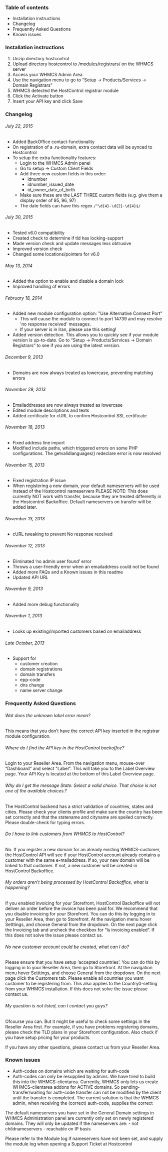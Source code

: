 ### Table of contents
- Installation instructions
- Changelog
- Frequently Asked Questions
- Known issues

### Installation instructions
1. Unzip directory hostcontrol
2. Upload directory hostcontrol to /modules/registrars/ on the WHMCS server
3. Access your WHMCS Admin Area
4. Use the navigation menu to go to “Setup -> Products/Services -> Domain Registrars”
5. WHMCS detected the HostControl registrar module
6. Click the Activate button
7. Insert your API key and click Save

### Changelog
###### July 22, 2015
 - Added BackOffice contact-functionality
 - On registration of a .ru-domain, extra contact data will be synced to Hostcontrol
 - To setup the extra functionality features:
   - Login to the WHMCS Admin panel
   - Go to setup -> Custom Client Fields
   - Add three new custom fields in this order:
     - idnumber
     - idnumber_issued_date
     - id_owner_date_of_birth
   - Make sure these are the LAST THREE custom fields (e.g. give them a display order of 95, 96, 97)
   - The date fields can have this regex `/^\d{4}-\d{2}-\d{4}$/`

###### July 30, 2015
 - Tested v6.0 compatibility
 - Created check to determine if tld has locking-support
 - Made version check and update messages less obtrusive
 - Improved version check
 - Changed some locations/pointers for v6.0

###### May 13, 2014
 - Added the option to enable and disable a domain lock
 - Improved handling of errors

###### February 18, 2014
- Added new module configuration option: "Use Alternative Connect Port"
  - This will cause the module to connect to port 14739 and may resolve 'no response received' messages.
  - If your server is in Iran, please use this setting!
- Added version detection. This allows you to quickly see if your module version is up-to-date. Go to “Setup -> Products/Services -> Domain Registrars” to see if you are using the latest version.

###### December 9, 2013
- Domains are now always treated as lowercase, preventing matching errors

###### November 29, 2013
- Emailaddresses are now always treated as lowercase
- Edited module descriptions and texts
- Added certificate for cURL to confirm Hostcontrol SSL certificate

###### November 18, 2013
- Fixed address line import
- Modified include paths, which triggered errors on some PHP configurations. The getvalidlanguages() redeclare error is now resolved

###### November 15, 2013
- Fixed registration IP issue
- When registering a new domain, your default nameservers will be used instead of the Hostcontrol nameservers
PLEASE NOTE: This does currently NOT work with transfer, because they are treated differently in the Hostcontrol Backoffice. Default nameservers on transfer will be added later.

###### November 13, 2013
- cURL tweaking to prevent No response received

###### November 12, 2013
- Eliminated ‘no admin user found’ error
- Throws a user-friendly error when an emailaddress could not be found
- Added more FAQs and a Known issues in this readme
- Updated API URL

###### November 9, 2013
- Added more debug functionality

###### November 1, 2013
- Looks up existing/imported customers based on emailaddress

###### Late October, 2013
- Support for
  - customer creation
  - domain registrations
  - domain transfers
  - epp-code
  - dns change
  - name server change

### Frequently Asked Questions
###### Wat does the unknown label error mean?
This means that you don’t have the correct API key inserted in the registrar module configuration.

###### Where do I find the API key in the HostControl backoffce?
Login to your Reseller Area. From the navigation menu, mouse-over “Dashboard” and select "Label". This will take you to the Label Overview page. Your API Key is located at the bottom of this Label Overview page.

###### Why do I get the message State: Select a valid choice. That choice is not one of the available choices.?
The HostControl backend has a strict validation of countries, states and cities. Please check your clients profile and make sure the country has been set correctly and that the statename and cityname are spelled correctly. Please double-check for typing errors.

###### Do I have to link customers from WHMCS to HostControl?
No. If you register a new domain for an already existing WHMCS-customer, the HostControl API will see if your HostControl account already contains a customer with the same e-mailaddress. If so, your new domain will be linked to that customer. If not, a new customer will be created in HostControl Backoffice.

###### My orders aren’t being processed by HostControl Backoffice, what is happening?
If you enabled invoicing for your Storefront, HostControl Backoffice will not deliver an order before the invoice has been paid for. We recommend that you disable invoicing for your Storefront. You can do this by logging in to your Reseller Area, then go to Storefront. At the navigation menu hover Setttings, and choose General from the dropdown. On the next page click the Invoicing tab and uncheck the checkbox for “Is invoicing enabled”. If this does not solve the issue please contact us.

###### No new customer account could be created, what can I do?
Please ensure that you have setup ‘accepted countries’. You can do this by logging in to your Reseller Area, then go to Storefront. At the navigation menu hover Setttings, and choose General from the dropdown. On the next page click the Customers tab. Please enable all countries you want customer to be registering from. This also applies to the Country0-setting from your WHMCS installation. If this does not solve the issue please contact us.

###### My question is not listed, can I contact you guys?
Ofcourse you can. But it might be useful to check some settings in the Reseller Area first. For example, if you have problems registering domains, please check the TLD plans in your Storefront configuration. Also check if you have setup pricing for your products.

If you have any other questions, please contact us from your Reseller Area.

### Known issues
- Auth-codes on domains which are waiting for auth-code
- Auth-codes can only be resupplied by admins. We have tried to build this into the WHMCS-clientarea. Currently, WHMCS only lets us create WHMCS-clientarea addons for ACTIVE domains. So pending-transfer/waiting for auth-code transfer can not be modified by the client until the transfer is completed. The current solution is that the WHMCS admin, when receiving the (correct) auth-code, supplies the correct

The default nameservers you have set in the General Domain settings in WHMCS Administration panel are currently only set on newly registered domains. They will only be updated if the nameservers are: - not childnameservers - reachable on IP basis

Please refer to the Module log if nameservers have not been set, and supply the module log when opening a Support Ticket at Hostcontrol
